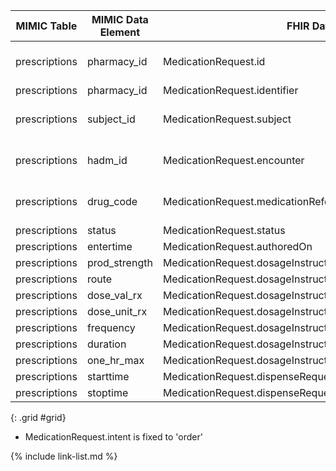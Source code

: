 |MIMIC Table|MIMIC Data Element|FHIR Data Element|FHIR Profile|Notes| 
|---|---|---|---|---|
|prescriptions|pharmacy_id|MedicationRequest.id|[MimicMedicationRequest]|convert to UUID5|
|prescriptions|pharmacy_id|MedicationRequest.identifier|[MimicMedicationRequest]||
|prescriptions|subject_id|MedicationRequest.subject|[MimicMedicationRequest]|convert to UUID5|
|prescriptions|hadm_id|MedicationRequest.encounter|[MimicMedicationRequest]|convert to UUID5|
|prescriptions|drug_code|MedicationRequest.medicationReference|[MimicMedicationRequest]|convert to UUID5|
|prescriptions|status|MedicationRequest.status|[MimicMedicationRequest]||
|prescriptions|entertime|MedicationRequest.authoredOn|[MimicMedicationRequest]||
|prescriptions|prod_strength|MedicationRequest.dosageInstruction.text|[MimicMedicationRequest]||
|prescriptions|route|MedicationRequest.dosageInstruction.route|[MimicMedicationRequest]||
|prescriptions|dose_val_rx|MedicationRequest.dosageInstruction.doseAndRate.doseQuantity.value|[MimicMedicationRequest]||
|prescriptions|dose_unit_rx|MedicationRequest.dosageInstruction.doseAndRate.doseQuantity.unit|[MimicMedicationRequest]||
|prescriptions|frequency|MedicationRequest.dosageInstruction.timing.code|[MimicMedicationRequest]||
|prescriptions|duration|MedicationRequest.dosageInstruction.timing.repeat.duration|[MimicMedicationRequest]||
|prescriptions|one_hr_max|MedicationRequest.dosageInstruction.maxDosePerPeriod|[MimicMedicationRequest]||
|prescriptions|starttime|MedicationRequest.dispenseRequest.validityPeriod.start|[MimicMedicationRequest]||
|prescriptions|stoptime|MedicationRequest.dispenseRequest.validityPeriod.end|[MimicMedicationRequest]||


{: .grid #grid}

* MedicationRequest.intent is fixed to 'order'

{% include link-list.md %}

